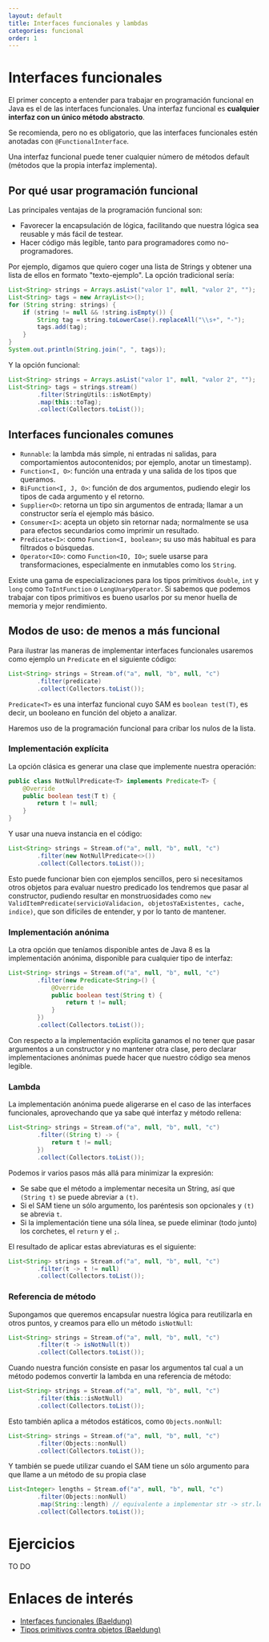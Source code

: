 ```yaml
---
layout: default
title: Interfaces funcionales y lambdas
categories: funcional
order: 1
---
```


# Interfaces funcionales

El primer concepto a entender para trabajar en programación funcional en Java es el de las interfaces funcionales.
Una interfaz funcional es **cualquier interfaz con un único método abstracto**.

Se recomienda, pero no es obligatorio, que las interfaces funcionales estén anotadas con `@FunctionalInterface`.

Una interfaz funcional puede tener cualquier número de métodos default (métodos que la propia interfaz implementa).

## Por qué usar programación funcional

Las principales ventajas de la programación funcional son:
* Favorecer la encapsulación de lógica, facilitando que nuestra lógica sea reusable y más fácil de testear.
* Hacer código más legible, tanto para programadores como no-programadores.

Por ejemplo, digamos que quiero coger una lista de Strings y obtener una lista de ellos en formato "texto-ejemplo".
La opción tradicional sería:

```java
List<String> strings = Arrays.asList("valor 1", null, "valor 2", "");
List<String> tags = new ArrayList<>();
for (String string: strings) {
    if (string != null && !string.isEmpty()) {
        String tag = string.toLowerCase().replaceAll("\\s+", "-");
        tags.add(tag);
    }
}
System.out.println(String.join(", ", tags));
```

Y la opción funcional:
```java
List<String> strings = Arrays.asList("valor 1", null, "valor 2", "");
List<String> tags = strings.stream()
        .filter(StringUtils::isNotEmpty)
        .map(this::toTag);
        .collect(Collectors.toList());
```

## Interfaces funcionales comunes

* `Runnable`: la lambda más simple, ni entradas ni salidas, para comportamientos autocontenidos; por ejemplo, anotar un timestamp).
* `Function<I, O>`: función una entrada y una salida de los tipos que queramos.
* `BiFunction<I, J, O>`: función de dos argumentos, pudiendo elegir los tipos de cada argumento y el retorno.
* `Supplier<O>`: retorna un tipo sin argumentos de entrada; llamar a un constructor sería el ejemplo más básico.
* `Consumer<I>`: acepta un objeto sin retornar nada; normalmente se usa para efectos secundarios como imprimir un resultado.
* `Predicate<I>`: como `Function<I, boolean>`; su uso más habitual es para filtrados o búsquedas.
* `Operator<IO>`: como `Function<IO, IO>`; suele usarse para transformaciones, especialmente en inmutables como los `String`.

Existe una gama de especializaciones para los tipos primitivos `double`, `int` y `long` como `ToIntFunction` o `LongUnaryOperator`.
Si sabemos que podemos trabajar con tipos primitivos es bueno usarlos por su menor huella de memoria y mejor rendimiento.

## Modos de uso: de menos a más funcional

Para ilustrar las maneras de implementar interfaces funcionales usaremos como ejemplo un `Predicate` en el siguiente código:

```java
List<String> strings = Stream.of("a", null, "b", null, "c")
        .filter(predicate)
        .collect(Collectors.toList());
```

`Predicate<T>` es una interfaz funcional cuyo SAM es `boolean test(T)`, es decir, un booleano en función del objeto a analizar.

Haremos uso de la programación funcional para cribar los nulos de la lista.

### Implementación explícita

La opción clásica es generar una clase que implemente nuestra operación:
```java
public class NotNullPredicate<T> implements Predicate<T> {
    @Override
    public boolean test(T t) {
        return t != null;
    }
}
```

Y usar una nueva instancia en el código:
```java
List<String> strings = Stream.of("a", null, "b", null, "c")
        .filter(new NotNullPredicate<>())
        .collect(Collectors.toList());
```

Esto puede funcionar bien con ejemplos sencillos, 
pero si necesitamos otros objetos para evaluar nuestro predicado los tendremos que pasar al constructor,
pudiendo resultar en monstruosidades como `new ValidItemPredicate(servicioValidacion, objetosYaExistentes, cache, indice)`,
que son difíciles de entender, y por lo tanto de mantener.

### Implementación anónima

La otra opción que teníamos disponible antes de Java 8 es la implementación anónima, disponible para cualquier tipo de interfaz:
```java
List<String> strings = Stream.of("a", null, "b", null, "c")
        .filter(new Predicate<String>() {
            @Override
            public boolean test(String t) {
                return t != null;
            }
        })
        .collect(Collectors.toList());
```

Con respecto a la implementación explícita ganamos el no tener que pasar argumentos a un constructor y no mantener otra clase,
pero declarar implementaciones anónimas puede hacer que nuestro código sea menos legible.

### Lambda

La implementación anónima puede aligerarse en el caso de las interfaces funcionales, aprovechando que ya sabe qué interfaz y método rellena:
```java
List<String> strings = Stream.of("a", null, "b", null, "c")
        .filter((String t) -> {
            return t != null;
        })
        .collect(Collectors.toList());
```

Podemos ir varios pasos más allá para minimizar la expresión:
* Se sabe que el método a implementar necesita un String, así que `(String t)` se puede abreviar a `(t)`.
* Si el SAM tiene un sólo argumento, los paréntesis son opcionales y `(t)` se abrevia `t`.
* Si la implementación tiene una sóla línea, se puede eliminar (todo junto) los corchetes, el `return` y el `;`.

El resultado de aplicar estas abreviaturas es el siguiente:
```java
List<String> strings = Stream.of("a", null, "b", null, "c")
        .filter(t -> t != null)
        .collect(Collectors.toList());
```

### Referencia de método

Supongamos que queremos encapsular nuestra lógica para reutilizarla en otros puntos, y creamos para ello un método `isNotNull`:
```java
List<String> strings = Stream.of("a", null, "b", null, "c")
        .filter(t -> isNotNull(t))
        .collect(Collectors.toList());
```

Cuando nuestra función consiste en pasar los argumentos tal cual a un método podemos convertir la lambda en una referencia de método:
```java
List<String> strings = Stream.of("a", null, "b", null, "c")
        .filter(this::isNotNull)
        .collect(Collectors.toList());
```

Esto también aplica a métodos estáticos, como `Objects.nonNull`:
```java
List<String> strings = Stream.of("a", null, "b", null, "c")
        .filter(Objects::nonNull)
        .collect(Collectors.toList());
```

Y también se puede utilizar cuando el SAM tiene un sólo argumento para que llame a un método de su propia clase
```java
List<Integer> lengths = Stream.of("a", null, "b", null, "c")
        .filter(Objects::nonNull)
        .map(String::length) // equivalente a implementar str -> str.length()
        .collect(Collectors.toList());
```

# Ejercicios

TO DO

# Enlaces de interés
* [Interfaces funcionales (Baeldung)](https://www.baeldung.com/java-8-functional-interfaces)
* [Tipos primitivos contra objetos (Baeldung)](https://www.baeldung.com/java-primitives-vs-objects)
